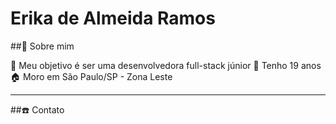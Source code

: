 # Erika de Almeida Ramos


##:pencil: Sobre mim

:dart: Meu objetivo é ser uma desenvolvedora full-stack júnior
:girl: Tenho 19 anos
:house: Moro em São Paulo/SP - Zona Leste

----

##:telephone: Contato
